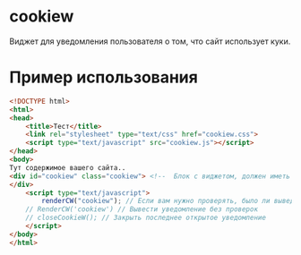 # cookiew
Виджет для уведомления пользователя о том, что сайт использует куки.
# Пример использования
```html
<!DOCTYPE html>
<html>
<head>
	<title>Тест</title>
	<link rel="stylesheet" type="text/css" href="cookiew.css">
	<script type="text/javascript" src="cookiew.js"></script>
</head>
<body>
Тут содержимое вашего сайта..
<div id="cookiew" class="cookiew"> <!--  Блок с виджетом, должен иметь класс cookiew-->
</div>
	<script type="text/javascript">
		renderCW("cookiew"); // Если вам нужно проверять, было ли выведено уведомление ранее
    // RenderCW('cookiew') // Вывести уведомление без проверок
    // closeCookieW(); // Закрыть последнее открытое уведомление
	</script>
</body>
</html>
```


